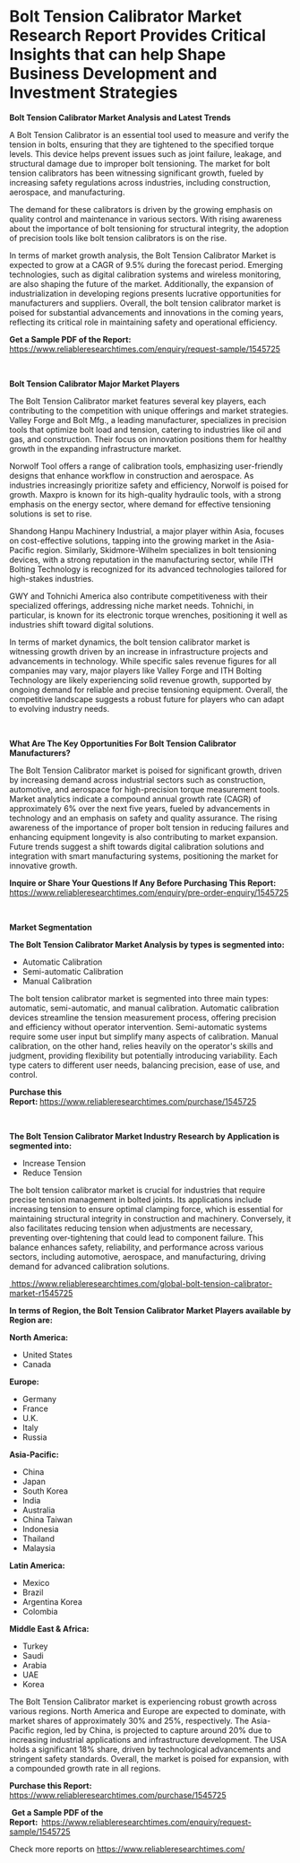 <p><h1>Bolt Tension Calibrator Market Research Report Provides Critical Insights that can help Shape Business Development and Investment Strategies</h1></p><p><strong>Bolt Tension Calibrator Market Analysis and Latest Trends</strong></p>
<p><p>A Bolt Tension Calibrator is an essential tool used to measure and verify the tension in bolts, ensuring that they are tightened to the specified torque levels. This device helps prevent issues such as joint failure, leakage, and structural damage due to improper bolt tensioning. The market for bolt tension calibrators has been witnessing significant growth, fueled by increasing safety regulations across industries, including construction, aerospace, and manufacturing.</p><p>The demand for these calibrators is driven by the growing emphasis on quality control and maintenance in various sectors. With rising awareness about the importance of bolt tensioning for structural integrity, the adoption of precision tools like bolt tension calibrators is on the rise.</p><p>In terms of market growth analysis, the Bolt Tension Calibrator Market is expected to grow at a CAGR of 9.5% during the forecast period. Emerging technologies, such as digital calibration systems and wireless monitoring, are also shaping the future of the market. Additionally, the expansion of industrialization in developing regions presents lucrative opportunities for manufacturers and suppliers. Overall, the bolt tension calibrator market is poised for substantial advancements and innovations in the coming years, reflecting its critical role in maintaining safety and operational efficiency.</p></p>
<p><strong>Get a Sample PDF of the Report:&nbsp;</strong> <a href="https://www.reliableresearchtimes.com/enquiry/request-sample/1545725?utm_campaign=2308&utm_medium=2&utm_source=Github&utm_content=ia&utm_term=17022025&utm_id=bolt-tension-calibrator">https://www.reliableresearchtimes.com/enquiry/request-sample/1545725</a></p>
<p>&nbsp;</p>
<p><strong>Bolt Tension Calibrator Major Market Players</strong></p>
<p><p>The Bolt Tension Calibrator market features several key players, each contributing to the competition with unique offerings and market strategies. Valley Forge and Bolt Mfg., a leading manufacturer, specializes in precision tools that optimize bolt load and tension, catering to industries like oil and gas, and construction. Their focus on innovation positions them for healthy growth in the expanding infrastructure market.</p><p>Norwolf Tool offers a range of calibration tools, emphasizing user-friendly designs that enhance workflow in construction and aerospace. As industries increasingly prioritize safety and efficiency, Norwolf is poised for growth. Maxpro is known for its high-quality hydraulic tools, with a strong emphasis on the energy sector, where demand for effective tensioning solutions is set to rise.</p><p>Shandong Hanpu Machinery Industrial, a major player within Asia, focuses on cost-effective solutions, tapping into the growing market in the Asia-Pacific region. Similarly, Skidmore-Wilhelm specializes in bolt tensioning devices, with a strong reputation in the manufacturing sector, while ITH Bolting Technology is recognized for its advanced technologies tailored for high-stakes industries.</p><p>GWY and Tohnichi America also contribute competitiveness with their specialized offerings, addressing niche market needs. Tohnichi, in particular, is known for its electronic torque wrenches, positioning it well as industries shift toward digital solutions.</p><p>In terms of market dynamics, the bolt tension calibrator market is witnessing growth driven by an increase in infrastructure projects and advancements in technology. While specific sales revenue figures for all companies may vary, major players like Valley Forge and ITH Bolting Technology are likely experiencing solid revenue growth, supported by ongoing demand for reliable and precise tensioning equipment. Overall, the competitive landscape suggests a robust future for players who can adapt to evolving industry needs.</p></p>
<p>&nbsp;</p>
<p><strong>What Are The Key Opportunities For Bolt Tension Calibrator Manufacturers?</strong></p>
<p><p>The Bolt Tension Calibrator market is poised for significant growth, driven by increasing demand across industrial sectors such as construction, automotive, and aerospace for high-precision torque measurement tools. Market analytics indicate a compound annual growth rate (CAGR) of approximately 6% over the next five years, fueled by advancements in technology and an emphasis on safety and quality assurance. The rising awareness of the importance of proper bolt tension in reducing failures and enhancing equipment longevity is also contributing to market expansion. Future trends suggest a shift towards digital calibration solutions and integration with smart manufacturing systems, positioning the market for innovative growth.</p></p>
<p><strong>Inquire or Share Your Questions If Any Before Purchasing This Report:</strong> <a href="https://www.reliableresearchtimes.com/enquiry/pre-order-enquiry/1545725?utm_campaign=2308&utm_medium=2&utm_source=Github&utm_content=ia&utm_term=17022025&utm_id=bolt-tension-calibrator">https://www.reliableresearchtimes.com/enquiry/pre-order-enquiry/1545725</a></p>
<p>&nbsp;</p>
<p><strong>Market Segmentation</strong></p>
<p><strong>The Bolt Tension Calibrator Market Analysis by types is segmented into:</strong></p>
<p><ul><li>Automatic Calibration</li><li>Semi-automatic Calibration</li><li>Manual Calibration</li></ul></p>
<p><p>The bolt tension calibrator market is segmented into three main types: automatic, semi-automatic, and manual calibration. Automatic calibration devices streamline the tension measurement process, offering precision and efficiency without operator intervention. Semi-automatic systems require some user input but simplify many aspects of calibration. Manual calibration, on the other hand, relies heavily on the operator's skills and judgment, providing flexibility but potentially introducing variability. Each type caters to different user needs, balancing precision, ease of use, and control.</p></p>
<p><strong>Purchase this Report:&nbsp;</strong><a href="https://www.reliableresearchtimes.com/purchase/1545725?utm_campaign=2308&utm_medium=2&utm_source=Github&utm_content=ia&utm_term=17022025&utm_id=bolt-tension-calibrator">https://www.reliableresearchtimes.com/purchase/1545725</a></p>
<p>&nbsp;</p>
<p><strong>The Bolt Tension Calibrator Market Industry Research by Application is segmented into:</strong></p>
<p><ul><li>Increase Tension</li><li>Reduce Tension</li></ul></p>
<p><p>The bolt tension calibrator market is crucial for industries that require precise tension management in bolted joints. Its applications include increasing tension to ensure optimal clamping force, which is essential for maintaining structural integrity in construction and machinery. Conversely, it also facilitates reducing tension when adjustments are necessary, preventing over-tightening that could lead to component failure. This balance enhances safety, reliability, and performance across various sectors, including automotive, aerospace, and manufacturing, driving demand for advanced calibration solutions.</p></p>
<p><a href="https://www.reliableresearchtimes.com/global-bolt-tension-calibrator-market-r1545725?utm_campaign=2308&utm_medium=2&utm_source=Github&utm_content=ia&utm_term=17022025&utm_id=bolt-tension-calibrator">&nbsp;https://www.reliableresearchtimes.com/global-bolt-tension-calibrator-market-r1545725</a></p>
<p><strong>In terms of Region, the Bolt Tension Calibrator Market Players available by Region are:</strong></p>
<p>
    <p> <strong> North America: </strong>
        <ul>
            <li>United States</li>
            <li>Canada</li>
        </ul>
        </p> 
    <p> <strong> Europe: </strong>
        <ul>
            <li>Germany</li>
            <li>France</li>
            <li>U.K.</li>
            <li>Italy</li>
            <li>Russia</li>
        </ul>
        </p> 
    <p> <strong> Asia-Pacific: </strong>
        <ul>
            <li>China</li>
            <li>Japan</li>
            <li>South Korea</li>
            <li>India</li>
            <li>Australia</li>
            <li>China Taiwan</li>
            <li>Indonesia</li>
            <li>Thailand</li>
            <li>Malaysia</li>
        </ul>
        </p> 
    <p> <strong> Latin America: </strong>
        <ul>
            <li>Mexico</li>
            <li>Brazil</li>
            <li>Argentina Korea</li>
            <li>Colombia</li>
        </ul>
        </p> 
    <p> <strong> Middle East & Africa: </strong>
        <ul>
            <li>Turkey</li>
            <li>Saudi</li>
            <li>Arabia</li>
            <li>UAE</li>
            <li>Korea</li>
        </ul>
    </p>
    </p>
<p><p>The Bolt Tension Calibrator market is experiencing robust growth across various regions. North America and Europe are expected to dominate, with market shares of approximately 30% and 25%, respectively. The Asia-Pacific region, led by China, is projected to capture around 20% due to increasing industrial applications and infrastructure development. The USA holds a significant 18% share, driven by technological advancements and stringent safety standards. Overall, the market is poised for expansion, with a compounded growth rate in all regions.</p></p>
<p><strong>Purchase this Report: </strong><a href="https://www.reliableresearchtimes.com/purchase/1545725?utm_campaign=2308&utm_medium=2&utm_source=Github&utm_content=ia&utm_term=17022025&utm_id=bolt-tension-calibrator">https://www.reliableresearchtimes.com/purchase/1545725</a></p>
<p>&nbsp;<strong>Get a Sample PDF of the Report:&nbsp;&nbsp;</strong><a href="https://www.reliableresearchtimes.com/enquiry/request-sample/1545725?utm_campaign=2308&utm_medium=2&utm_source=Github&utm_content=ia&utm_term=17022025&utm_id=bolt-tension-calibrator">https://www.reliableresearchtimes.com/enquiry/request-sample/1545725</a></p>
<p><strong></strong></p>
<p>Check more reports on <a href="https://www.reliableresearchtimes.com/?utm_campaign=2308&utm_medium=2&utm_source=Github&utm_content=ia&utm_term=17022025&utm_id=bolt-tension-calibrator">https://www.reliableresearchtimes.com/</a></p>